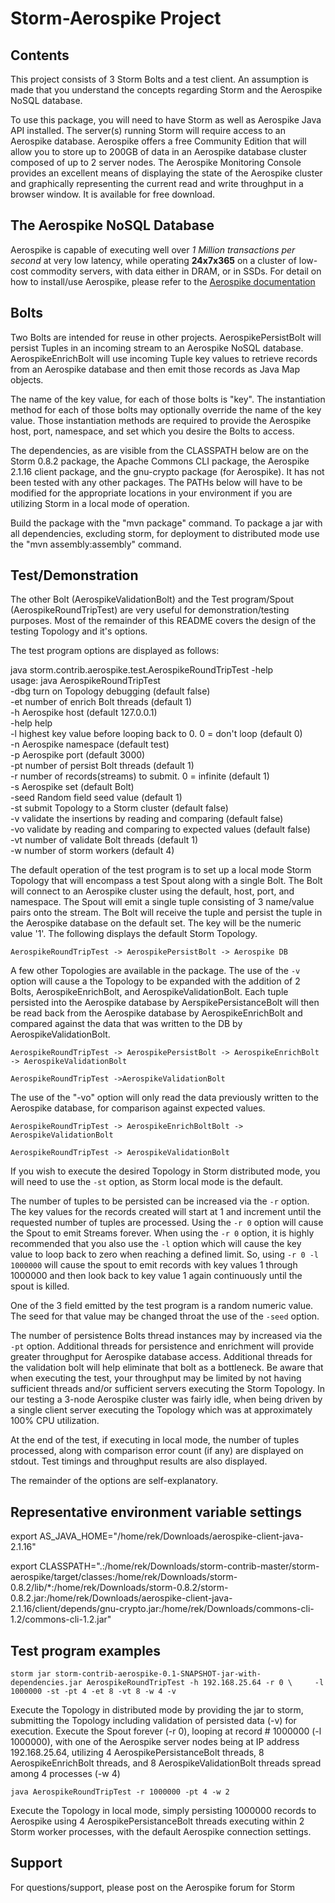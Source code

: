Storm-Aerospike Project
=======================
Contents
--------
This project consists of 3 Storm Bolts and a test client. An assumption is made that you understand the concepts regarding Storm and the Aerospike NoSQL database.

To use this package, you will need to have Storm as well as Aerospike Java API installed. The server(s) running Storm will require access to an Aerospike database. Aerospike offers a free Community Edition that will allow you to store up to 200GB of data in an Aerospike database cluster composed of up to 2 server nodes. The Aerospike Monitoring Console provides an excellent means of displaying the state of the Aerospike cluster and graphically representing the current read and write throughput in a browser window. It is available for free download.

The Aerospike NoSQL Database
----------------------------
Aerospike is capable of executing well over *1 Million transactions per second* at very low latency, while operating **24x7x365** on a cluster of low-cost commodity servers, with data either in DRAM, or in SSDs.
For detail on how to install/use Aerospike, please refer to the [Aerospike documentation](https://docs.aerospike.com)

Bolts
-----
Two Bolts are intended for reuse in other projects. AerospikePersistBolt will persist Tuples in an incoming stream to an Aerospike NoSQL database. AerospikeEnrichBolt will use incoming Tuple key values to retrieve records from an Aerospike database and then emit those records as Java Map objects.

The name of the key value, for each of those bolts is "key". The instantiation method for each of those bolts may optionally override the name of the key value. Those instantiation methods are required to provide the Aerospike host, port, namespace, and set which you desire the Bolts to access.

The dependencies, as are visible from the CLASSPATH below are on the Storm 0.8.2 package, the Apache Commons CLI package, the Aerospike 2.1.16 client package, and the gnu-crypto package (for Aerospike). It has not been tested with any other packages. The PATHs below will have to be modified for the appropriate locations in your environment if you are utilizing Storm in a local mode of operation.

Build the package with the "mvn package" command. To package a jar with all dependencies, excluding storm, for deployment to distributed mode use the "mvn assembly:assembly" command.

Test/Demonstration
------------------
The other Bolt (AerospikeValidationBolt) and the Test program/Spout (AerospikeRoundTripTest) are very useful for demonstration/testing purposes. Most of the remainder of this README covers the design of the testing Topology and it's options.

The test program options are displayed as follows:

java storm.contrib.aerospike.test.AerospikeRoundTripTest -help    
usage: java AerospikeRoundTripTest    
     -dbg          turn on Topology debugging (default false)    
     -et <arg>     number of enrich Bolt threads (default 1)    
     -h <arg>      Aerospike host (default 127.0.0.1)    
     -help         help    
     -l <arg>      highest key value before looping back to 0. 0 = don't loop (default 0)    
     -n <arg>      Aerospike namespace (default test)    
     -p <arg>      Aerospike port (default 3000)    
     -pt <arg>     number of persist Bolt threads (default 1)    
     -r <arg>      number of records(streams) to submit. 0 = infinite (default 1)    
     -s <arg>      Aerospike set (default Bolt)    
     -seed <arg>   Random field seed value (default 1)    
     -st           submit Topology to a Storm cluster (default false)    
     -v            validate the insertions by reading and comparing (default false)    
     -vo           validate by reading and comparing to expected values (default false)    
     -vt <arg>     number of validate Bolt threads (default 1)    
     -w <arg>      number of storm workers (default 4)    

The default operation of the test program is to set up a local mode Storm Topology that will encompass a test Spout along with a single Bolt. The Bolt will connect to an Aerospike cluster using the default, host, port, and namespace. The Spout will emit a single tuple consisting of 3 name/value pairs onto the stream. The Bolt will receive the tuple and persist the tuple in the Aerospike database on the default set. The key will be the numeric value '1'. The following displays the default Storm Topology.

`AerospikeRoundTripTest -> AerospikePersistBolt -> Aerospike DB`

A few other Topologies are available in the package. The use of the `-v` option will cause a the Topology to be expanded with the addition of 2 Bolts, AerospikeEnrichBolt, and AerospikeValidationBolt. Each tuple persisted into the Aerospike database by AerspikePersistanceBolt will then be read back from the Aerospike database by AerospikeEnrichBolt and compared against the data that was written to the DB by AerospikeValidationBolt.

`AerospikeRoundTripTest -> AerospikePersistBolt -> AerospikeEnrichBolt -> AerospikeValidationBolt`

`AerospikeRoundTripTest ->AerospikeValidationBolt`
  

The use of the "-vo" option will only read the data previously written to the Aerospike database, for comparison against expected values.

`AerospikeRoundTripTest -> AerospikeEnrichBoltBolt -> AerospikeValidationBolt` 

`AerospikeRoundTripTest -> AerospikeValidationBolt`               
                 
If you wish to execute the desired Topology in Storm distributed mode, you will need to use the `-st` option, as Storm local mode is the default.

The number of tuples to be persisted can be increased via the `-r` option. The key values for the records created will start at 1 and increment until the requested number of tuples are processed. Using the `-r 0` option will cause the Spout to emit Streams forever. When using the `-r 0` option, it is highly recommended that you also use the `-l` option which will cause the key value to loop back to zero when reaching a defined limit. So, using `-r 0 -l 1000000` will cause the spout to emit records with key values 1 through 1000000 and then look back to key value 1 again continuously until the spout is killed.

One of the 3 field emitted by the test program is a random numeric value. The seed for that value may be changed throat the use of the `-seed` option.

The number of persistence Bolts thread instances may by increased via the `-pt` option. Additional threads for persistence and enrichment will provide greater throughput for Aerospike database access. Additional threads for the validation bolt will help eliminate that bolt as a bottleneck. Be aware that when executing the test, your throughput may be limited by not having sufficient threads and/or sufficient servers executing the Storm Topology. In our testing a 3-node Aerospike cluster was fairly idle, when being driven by a single client server executing the Topology which was at approximately 100% CPU utilization.

At the end of the test, if executing in local mode, the number of tuples processed, along with comparison error count (if any) are displayed on stdout.
Test timings and throughput results are also displayed.

The remainder of the options are self-explanatory.

Representative environment variable settings
------------
export AS_JAVA_HOME="/home/rek/Downloads/aerospike-client-java-2.1.16"

export CLASSPATH=".:/home/rek/Downloads/storm-contrib-master/storm-aerospike/target/classes:/home/rek/Downloads/storm-0.8.2/lib/*:/home/rek/Downloads/storm-0.8.2/storm-0.8.2.jar:/home/rek/Downloads/aerospike-client-java-2.1.16/client/depends/gnu-crypto.jar:/home/rek/Downloads/commons-cli-1.2/commons-cli-1.2.jar"

Test program examples
---------------------
`storm jar storm-contrib-aerospike-0.1-SNAPSHOT-jar-with-dependencies.jar AerospikeRoundTripTest -h 192.168.25.64 -r 0 \    
-l 1000000 -st -pt 4 -et 8 -vt 8 -w 4 -v`

Execute the Topology in distributed mode by providing the jar to storm, submitting the Topology including validation of persisted data (-v) for execution. Execute the Spout forever (-r 0), looping at record # 1000000 (-l 1000000), with one of the Aerospike server nodes being at IP address 192.168.25.64, utilizing 4 AerospikePersistanceBolt threads, 8 AerospikeEnrichBolt threads, and 8 AerospikeValidationBolt threads spread among 4 processes (-w 4)

`java AerospikeRoundTripTest -r 1000000 -pt 4 -w 2`

Execute the Topology in local mode, simply persisting 1000000 records to Aerospike using 4 AerospikePersistanceBolt threads executing within 2 Storm worker processes, with the default Aerospike connection settings.

Support
-------
For questions/support, please post on the Aerospike forum for Storm

